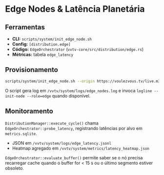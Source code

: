 # Edge Nodes & Latência Planetária

## Ferramentas

- **CLI:** `scripts/system/init_edge_node.sh`
- **Config:** `[distribution.edge]`
- **Código:** `EdgeOrchestrator` (`vvtv-core/src/distribution/edge.rs`)
- **Métricas:** tabela `edge_latency`

## Provisionamento

```bash
scripts/system/init_edge_node.sh --origin https://voulezvous.tv/live.m3u8 --region eu-west
```

O script gera log em `/vvtv/system/logs/edge_nodes.log` e invoca `logline --init-node --role=edge` quando disponível.

## Monitoramento

`DistributionManager::execute_cycle()` chama `EdgeOrchestrator::probe_latency`, registrando latências por alvo em `metrics.sqlite`.

- JSON em `/vvtv/system/logs/edge_latency.jsonl`
- Heatmap agregado em `/vvtv/system/metrics/latency_heatmap.json`

`EdgeOrchestrator::evaluate_buffer()` permite saber se o nó precisa recarregar cache quando o buffer for < 15 s ou o último segmento estiver obsoleto.
